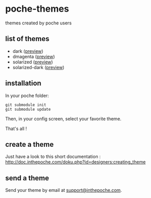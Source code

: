 # poche-themes

themes created by poche users

## list of themes

* dark ([preview](https://raw.github.com/inthepoche/poche/master/themes/dark/screenshot.jpg))
* dmagenta ([preview](https://raw.github.com/inthepoche/poche/master/themes/dmagenta/screenshot.jpg))
* solarized ([preview](https://raw.github.com/inthepoche/poche/master/themes/solarized/screenshot.jpg))
* solarized-dark ([preview](https://raw.github.com/inthepoche/poche/master/themes/solarized-dark/screenshot.jpg))

## installation

In your poche folder:

```
git submodule init
git submodule update
```

Then, in your config screen, select your favorite theme. 

That's all ! 

## create a theme

Just have a look to this short documentation : http://doc.inthepoche.com/doku.php?id=designers:creating_theme

## send a theme

Send your theme by email at support@inthepoche.com.
